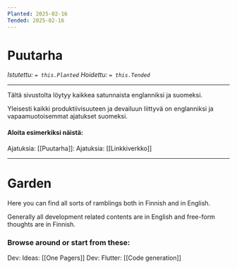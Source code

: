 ```yaml
---
Planted: 2025-02-16
Tended: 2025-02-16
---
```

# Puutarha

*Istutettu: `= this.Planted`*
*Hoidettu: `= this.Tended`*

---

Tältä sivustolta löytyy kaikkea satunnaista englanniksi ja suomeksi.

Yleisesti kaikki produktiivisuuteen ja devailuun liittyvä on englanniksi ja vapaamuotoisemmat ajatukset suomeksi.

#### Aloita esimerkiksi näistä:

Ajatuksia: [[Puutarha]]:
Ajatuksia: [[Linkkiverkko]]

---

# Garden

Here you can find all sorts of ramblings both in Finnish and in English.

Generally all development related contents are in English and free-form thoughts are in Finnish.

### Browse around or start from these:

Dev: Ideas: [[One Pagers]]
Dev: Flutter: [[Code generation]]